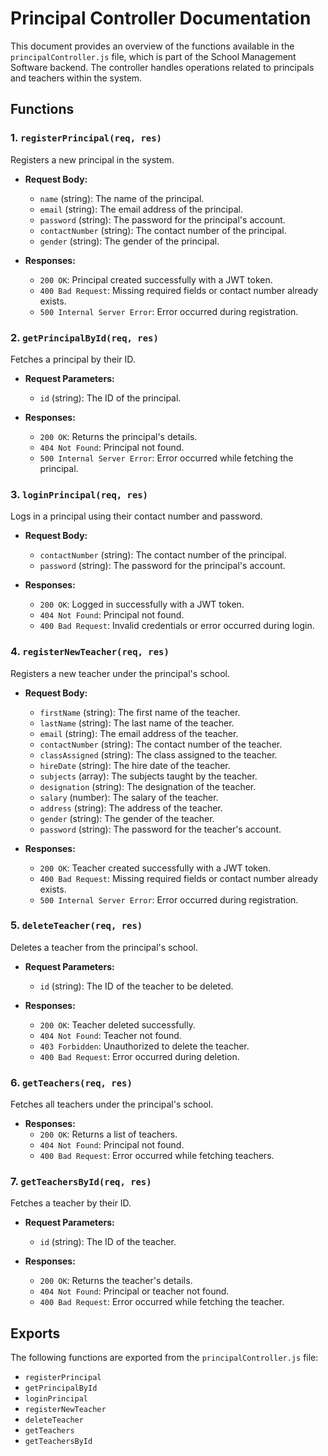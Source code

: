 # Principal Controller Documentation

This document provides an overview of the functions available in the `principalController.js` file, which is part of the School Management Software backend. The controller handles operations related to principals and teachers within the system.

## Functions

### 1. `registerPrincipal(req, res)`

Registers a new principal in the system.

- **Request Body:**

  - `name` (string): The name of the principal.
  - `email` (string): The email address of the principal.
  - `password` (string): The password for the principal's account.
  - `contactNumber` (string): The contact number of the principal.
  - `gender` (string): The gender of the principal.

- **Responses:**
  - `200 OK`: Principal created successfully with a JWT token.
  - `400 Bad Request`: Missing required fields or contact number already exists.
  - `500 Internal Server Error`: Error occurred during registration.

### 2. `getPrincipalById(req, res)`

Fetches a principal by their ID.

- **Request Parameters:**

  - `id` (string): The ID of the principal.

- **Responses:**
  - `200 OK`: Returns the principal's details.
  - `404 Not Found`: Principal not found.
  - `500 Internal Server Error`: Error occurred while fetching the principal.

### 3. `loginPrincipal(req, res)`

Logs in a principal using their contact number and password.

- **Request Body:**

  - `contactNumber` (string): The contact number of the principal.
  - `password` (string): The password for the principal's account.

- **Responses:**
  - `200 OK`: Logged in successfully with a JWT token.
  - `404 Not Found`: Principal not found.
  - `400 Bad Request`: Invalid credentials or error occurred during login.

### 4. `registerNewTeacher(req, res)`

Registers a new teacher under the principal's school.

- **Request Body:**

  - `firstName` (string): The first name of the teacher.
  - `lastName` (string): The last name of the teacher.
  - `email` (string): The email address of the teacher.
  - `contactNumber` (string): The contact number of the teacher.
  - `classAssigned` (string): The class assigned to the teacher.
  - `hireDate` (string): The hire date of the teacher.
  - `subjects` (array): The subjects taught by the teacher.
  - `designation` (string): The designation of the teacher.
  - `salary` (number): The salary of the teacher.
  - `address` (string): The address of the teacher.
  - `gender` (string): The gender of the teacher.
  - `password` (string): The password for the teacher's account.

- **Responses:**
  - `200 OK`: Teacher created successfully with a JWT token.
  - `400 Bad Request`: Missing required fields or contact number already exists.
  - `500 Internal Server Error`: Error occurred during registration.

### 5. `deleteTeacher(req, res)`

Deletes a teacher from the principal's school.

- **Request Parameters:**

  - `id` (string): The ID of the teacher to be deleted.

- **Responses:**
  - `200 OK`: Teacher deleted successfully.
  - `404 Not Found`: Teacher not found.
  - `403 Forbidden`: Unauthorized to delete the teacher.
  - `400 Bad Request`: Error occurred during deletion.

### 6. `getTeachers(req, res)`

Fetches all teachers under the principal's school.

- **Responses:**
  - `200 OK`: Returns a list of teachers.
  - `404 Not Found`: Principal not found.
  - `400 Bad Request`: Error occurred while fetching teachers.

### 7. `getTeachersById(req, res)`

Fetches a teacher by their ID.

- **Request Parameters:**

  - `id` (string): The ID of the teacher.

- **Responses:**
  - `200 OK`: Returns the teacher's details.
  - `404 Not Found`: Principal or teacher not found.
  - `400 Bad Request`: Error occurred while fetching the teacher.

## Exports

The following functions are exported from the `principalController.js` file:

- `registerPrincipal`
- `getPrincipalById`
- `loginPrincipal`
- `registerNewTeacher`
- `deleteTeacher`
- `getTeachers`
- `getTeachersById`
